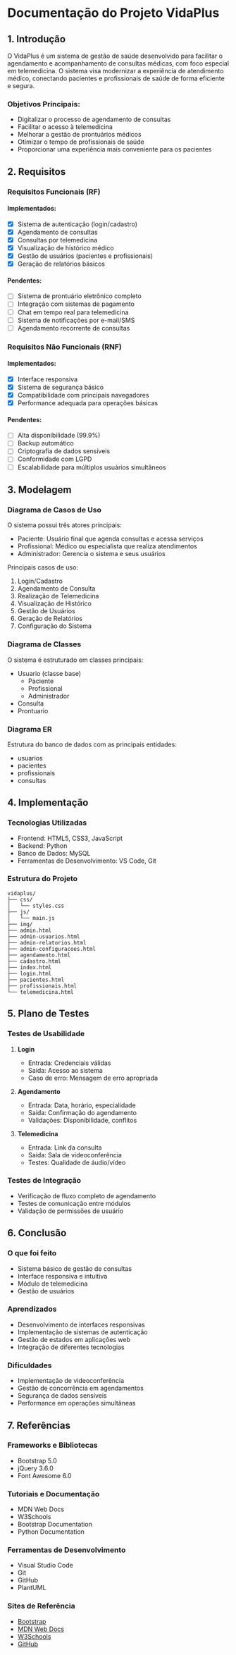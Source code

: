 # Documentação do Projeto VidaPlus

## 1. Introdução

O VidaPlus é um sistema de gestão de saúde desenvolvido para facilitar o agendamento e acompanhamento de consultas médicas, com foco especial em telemedicina. O sistema visa modernizar a experiência de atendimento médico, conectando pacientes e profissionais de saúde de forma eficiente e segura.

### Objetivos Principais:
- Digitalizar o processo de agendamento de consultas
- Facilitar o acesso à telemedicina
- Melhorar a gestão de prontuários médicos
- Otimizar o tempo de profissionais de saúde
- Proporcionar uma experiência mais conveniente para os pacientes

## 2. Requisitos

### Requisitos Funcionais (RF)

#### Implementados:
- [x] Sistema de autenticação (login/cadastro)
- [x] Agendamento de consultas
- [x] Consultas por telemedicina
- [x] Visualização de histórico médico
- [x] Gestão de usuários (pacientes e profissionais)
- [x] Geração de relatórios básicos

#### Pendentes:
- [ ] Sistema de prontuário eletrônico completo
- [ ] Integração com sistemas de pagamento
- [ ] Chat em tempo real para telemedicina
- [ ] Sistema de notificações por e-mail/SMS
- [ ] Agendamento recorrente de consultas

### Requisitos Não Funcionais (RNF)

#### Implementados:
- [x] Interface responsiva
- [x] Sistema de segurança básico
- [x] Compatibilidade com principais navegadores
- [x] Performance adequada para operações básicas

#### Pendentes:
- [ ] Alta disponibilidade (99.9%)
- [ ] Backup automático
- [ ] Criptografia de dados sensíveis
- [ ] Conformidade com LGPD
- [ ] Escalabilidade para múltiplos usuários simultâneos

## 3. Modelagem

### Diagrama de Casos de Uso
O sistema possui três atores principais:
- Paciente: Usuário final que agenda consultas e acessa serviços
- Profissional: Médico ou especialista que realiza atendimentos
- Administrador: Gerencia o sistema e seus usuários

Principais casos de uso:
1. Login/Cadastro
2. Agendamento de Consulta
3. Realização de Telemedicina
4. Visualização de Histórico
5. Gestão de Usuários
6. Geração de Relatórios
7. Configuração do Sistema

### Diagrama de Classes
O sistema é estruturado em classes principais:
- Usuario (classe base)
  - Paciente
  - Profissional
  - Administrador
- Consulta
- Prontuario

### Diagrama ER
Estrutura do banco de dados com as principais entidades:
- usuarios
- pacientes
- profissionais
- consultas

## 4. Implementação

### Tecnologias Utilizadas
- Frontend: HTML5, CSS3, JavaScript
- Backend: Python
- Banco de Dados: MySQL
- Ferramentas de Desenvolvimento: VS Code, Git

### Estrutura do Projeto
```
vidaplus/
├── css/
│   └── styles.css
├── js/
│   └── main.js
├── img/
├── admin.html
├── admin-usuarios.html
├── admin-relatorios.html
├── admin-configuracoes.html
├── agendamento.html
├── cadastro.html
├── index.html
├── login.html
├── pacientes.html
├── profissionais.html
└── telemedicina.html
```

## 5. Plano de Testes

### Testes de Usabilidade
1. **Login**
   - Entrada: Credenciais válidas
   - Saída: Acesso ao sistema
   - Caso de erro: Mensagem de erro apropriada

2. **Agendamento**
   - Entrada: Data, horário, especialidade
   - Saída: Confirmação do agendamento
   - Validações: Disponibilidade, conflitos

3. **Telemedicina**
   - Entrada: Link da consulta
   - Saída: Sala de videoconferência
   - Testes: Qualidade de áudio/vídeo

### Testes de Integração
- Verificação de fluxo completo de agendamento
- Testes de comunicação entre módulos
- Validação de permissões de usuário

## 6. Conclusão

### O que foi feito
- Sistema básico de gestão de consultas
- Interface responsiva e intuitiva
- Módulo de telemedicina
- Gestão de usuários

### Aprendizados
- Desenvolvimento de interfaces responsivas
- Implementação de sistemas de autenticação
- Gestão de estados em aplicações web
- Integração de diferentes tecnologias

### Dificuldades
- Implementação de videoconferência
- Gestão de concorrência em agendamentos
- Segurança de dados sensíveis
- Performance em operações simultâneas

## 7. Referências

### Frameworks e Bibliotecas
- Bootstrap 5.0
- jQuery 3.6.0
- Font Awesome 6.0

### Tutoriais e Documentação
- MDN Web Docs
- W3Schools
- Bootstrap Documentation
- Python Documentation

### Ferramentas de Desenvolvimento
- Visual Studio Code
- Git
- GitHub
- PlantUML

### Sites de Referência
- [Bootstrap](https://getbootstrap.com/)
- [MDN Web Docs](https://developer.mozilla.org/)
- [W3Schools](https://www.w3schools.com/)
- [GitHub](https://github.com/) 